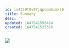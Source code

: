 ```yaml
---
id: lx4359t8v97jqpepabimxs6
title: Summary
desc: ''
updated: 1647541556424
created: 1647541533316
---
```

![](/assets/images/2022-03-17-19-25-47.png)
